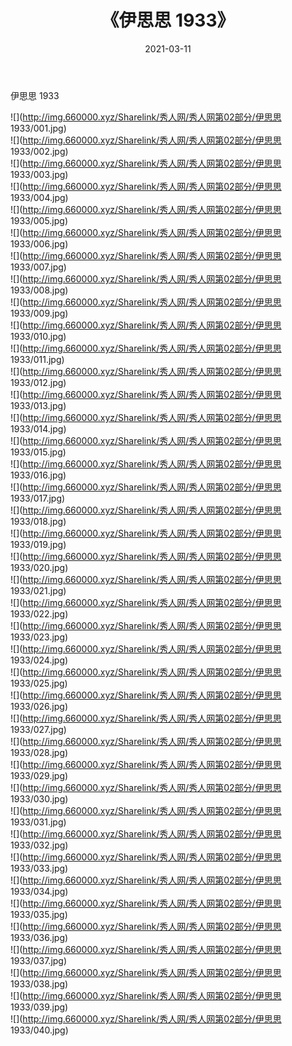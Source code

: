 ﻿---
layout: post
title:  《伊思思 1933》
date:   2021-03-11
img: http://img.660000.xyz/Sharelink/秀人网/秀人网第02部分/伊思思 1933/000.jpg
categories: [美女, 清纯, 唯美]
---

伊思思 1933

  ![](http://img.660000.xyz/Sharelink/秀人网/秀人网第02部分/伊思思 1933/001.jpg) <br> ![](http://img.660000.xyz/Sharelink/秀人网/秀人网第02部分/伊思思 1933/002.jpg) <br> ![](http://img.660000.xyz/Sharelink/秀人网/秀人网第02部分/伊思思 1933/003.jpg) <br> ![](http://img.660000.xyz/Sharelink/秀人网/秀人网第02部分/伊思思 1933/004.jpg) <br> ![](http://img.660000.xyz/Sharelink/秀人网/秀人网第02部分/伊思思 1933/005.jpg) <br> ![](http://img.660000.xyz/Sharelink/秀人网/秀人网第02部分/伊思思 1933/006.jpg) <br> ![](http://img.660000.xyz/Sharelink/秀人网/秀人网第02部分/伊思思 1933/007.jpg) <br> ![](http://img.660000.xyz/Sharelink/秀人网/秀人网第02部分/伊思思 1933/008.jpg) <br> ![](http://img.660000.xyz/Sharelink/秀人网/秀人网第02部分/伊思思 1933/009.jpg) <br> ![](http://img.660000.xyz/Sharelink/秀人网/秀人网第02部分/伊思思 1933/010.jpg) <br> ![](http://img.660000.xyz/Sharelink/秀人网/秀人网第02部分/伊思思 1933/011.jpg) <br> ![](http://img.660000.xyz/Sharelink/秀人网/秀人网第02部分/伊思思 1933/012.jpg) <br> ![](http://img.660000.xyz/Sharelink/秀人网/秀人网第02部分/伊思思 1933/013.jpg) <br> ![](http://img.660000.xyz/Sharelink/秀人网/秀人网第02部分/伊思思 1933/014.jpg) <br> ![](http://img.660000.xyz/Sharelink/秀人网/秀人网第02部分/伊思思 1933/015.jpg) <br> ![](http://img.660000.xyz/Sharelink/秀人网/秀人网第02部分/伊思思 1933/016.jpg) <br> ![](http://img.660000.xyz/Sharelink/秀人网/秀人网第02部分/伊思思 1933/017.jpg) <br> ![](http://img.660000.xyz/Sharelink/秀人网/秀人网第02部分/伊思思 1933/018.jpg) <br> ![](http://img.660000.xyz/Sharelink/秀人网/秀人网第02部分/伊思思 1933/019.jpg) <br> ![](http://img.660000.xyz/Sharelink/秀人网/秀人网第02部分/伊思思 1933/020.jpg) <br> ![](http://img.660000.xyz/Sharelink/秀人网/秀人网第02部分/伊思思 1933/021.jpg) <br> ![](http://img.660000.xyz/Sharelink/秀人网/秀人网第02部分/伊思思 1933/022.jpg) <br> ![](http://img.660000.xyz/Sharelink/秀人网/秀人网第02部分/伊思思 1933/023.jpg) <br> ![](http://img.660000.xyz/Sharelink/秀人网/秀人网第02部分/伊思思 1933/024.jpg) <br> ![](http://img.660000.xyz/Sharelink/秀人网/秀人网第02部分/伊思思 1933/025.jpg) <br> ![](http://img.660000.xyz/Sharelink/秀人网/秀人网第02部分/伊思思 1933/026.jpg) <br> ![](http://img.660000.xyz/Sharelink/秀人网/秀人网第02部分/伊思思 1933/027.jpg) <br> ![](http://img.660000.xyz/Sharelink/秀人网/秀人网第02部分/伊思思 1933/028.jpg) <br> ![](http://img.660000.xyz/Sharelink/秀人网/秀人网第02部分/伊思思 1933/029.jpg) <br> ![](http://img.660000.xyz/Sharelink/秀人网/秀人网第02部分/伊思思 1933/030.jpg) <br> ![](http://img.660000.xyz/Sharelink/秀人网/秀人网第02部分/伊思思 1933/031.jpg) <br> ![](http://img.660000.xyz/Sharelink/秀人网/秀人网第02部分/伊思思 1933/032.jpg) <br> ![](http://img.660000.xyz/Sharelink/秀人网/秀人网第02部分/伊思思 1933/033.jpg) <br> ![](http://img.660000.xyz/Sharelink/秀人网/秀人网第02部分/伊思思 1933/034.jpg) <br> ![](http://img.660000.xyz/Sharelink/秀人网/秀人网第02部分/伊思思 1933/035.jpg) <br> ![](http://img.660000.xyz/Sharelink/秀人网/秀人网第02部分/伊思思 1933/036.jpg) <br> ![](http://img.660000.xyz/Sharelink/秀人网/秀人网第02部分/伊思思 1933/037.jpg) <br> ![](http://img.660000.xyz/Sharelink/秀人网/秀人网第02部分/伊思思 1933/038.jpg) <br> ![](http://img.660000.xyz/Sharelink/秀人网/秀人网第02部分/伊思思 1933/039.jpg) <br> ![](http://img.660000.xyz/Sharelink/秀人网/秀人网第02部分/伊思思 1933/040.jpg) <br>